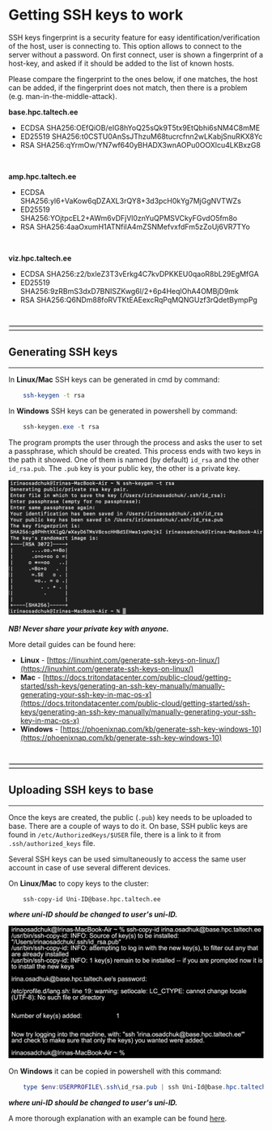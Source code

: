 # Getting SSH keys to work

SSH keys fingerprint is a security feature for easy identification/verification of the host, user is connecting to. This option allows to connect to the server without a password. On first connect, user is shown a fingerprint of a host-key, and asked if it should be added to the list of known hosts.

Please compare the fingerprint to the ones below, if one matches, the host can be added, if the fingerprint does not match, then there is a problem (e.g. man-in-the-middle-attack).

**base.hpc.taltech.ee**
-   ECDSA SHA256:OEfQiOB/eIG8hYoQ25sQk9T5tx9EtQbhi6sNM4C8mME
-   ED25519 SHA256:t0CSTU0AnSsJThzuM68tucrcfnn2wLKabjSnuRKX8Yc
-   RSA SHA256:qYrmOw/YN7wf640yBHADX3wnAOPu0OOXlcu4LKBxzG8   

<br>

**amp.hpc.taltech.ee**
-   ECDSA SHA256:yl6+VaKow6qDZAXL3rQY8+3d3pcH0kYg7MjGgNVTWZs
-   ED25519 SHA256:YOjtpcEL2+AWm6vDFjVl0znYuQPMSVCkyFGvdO5fm8o
-   RSA SHA256:4aaOxumH1ATNfiIA4mZSNMefvxfdFm5zZoUj6VR7TYo   

<br>

**viz.hpc.taltech.ee**
-   ECDSA SHA256:z2/bxleZ3T3vErkg4C7kvDPKKEU0qaoR8bL29EgMfGA
-   ED25519 SHA256:9zRBmS3dxD7BNISZKwg6l/2+6p4HeqlOhA4OMBjD9mk
-   RSA SHA256:Q6NDm88foRVTKtEAEexcRqPqMQNGUzf3rQdetBympPg

<br>
<br>
<br>
<hr style="margin-right: 0px; margin-bottom: 4px; margin-left: 0px; margin-top: -24px; border:2px solid  #d9d9d9 "></hr>
<hr style="margin: 4px 0px; border:1px solid  #d9d9d9 "></hr>

## Generating  SSH keys 

---

In **Linux/Mac** SSH keys can be generated in cmd by command:

```bash	
	ssh-keygen -t rsa
```
	
In **Windows** SSH keys can be generated in powershell by command:

```powershell	
	ssh-keygen.exe -t rsa
```
	
The program prompts the user through the process and asks the user to set a passphrase, which should be created. This process ends with two keys in the path it showed. One of them is named (by default) `id_rsa` and the other `id_rsa.pub`. The `.pub` key is your public key, the other is a private key. 

![ssh-keygen](pictures/ssh-key_1.png)

***NB! Never share your private key with anyone.***

<div class="simple1">
More detail guides can be found here:

 - **Linux** - [https://linuxhint.com/generate-ssh-keys-on-linux/](https://linuxhint.com/generate-ssh-keys-on-linux/)
 - **Mac** - [https://docs.tritondatacenter.com/public-cloud/getting-started/ssh-keys/generating-an-ssh-key-manually/manually-generating-your-ssh-key-in-mac-os-x](https://docs.tritondatacenter.com/public-cloud/getting-started/ssh-keys/generating-an-ssh-key-manually/manually-generating-your-ssh-key-in-mac-os-x)
 - **Windows** - [https://phoenixnap.com/kb/generate-ssh-key-windows-10](https://phoenixnap.com/kb/generate-ssh-key-windows-10)
</div>

<br>
<br>
<br>
<hr style="margin-right: 0px; margin-bottom: 4px; margin-left: 0px; margin-top: -24px; border:2px solid  #d9d9d9 "></hr>
<hr style="margin: 4px 0px; border:1px solid  #d9d9d9 "></hr>

## Uploading SSH keys to base

---

Once the keys are created, the public (`.pub`) key needs to be uploaded to base. There are a couple of ways to do it. On base, SSH public keys are found in `/etc/AuthorizedKeys/$USER` file, there is a link to it from `.ssh/authorized_keys` file.

Several SSH keys can be used simultaneously to access the same user account in case of use several different devices. 

On **Linux/Mac** to copy keys to the cluster:

```bash
	ssh-copy-id Uni-ID@base.hpc.taltech.ee
```

_**where uni-ID should be changed to user's uni-ID.**_
	
![ssh-keygen](pictures/ssh-key_3.png)	
	
On **Windows** it can be copied in powershell with this command:

```powershell
	type $env:USERPROFILE\.ssh\id_rsa.pub | ssh Uni-Id@base.hpc.taltech.ee "cat >> .ssh/authorized_keys"
```

_**where uni-ID should be changed to user's uni-ID.**_

A more thorough explanation with an example can be found [here](https://www.chrisjhart.com/Windows-10-ssh-copy-id/).

